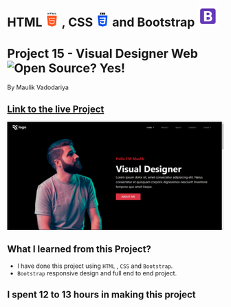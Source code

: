 # HTML ![](./readme-images/html-5-img.png) , CSS ![](./readme-images/css-3-img.png) and Bootstrap ![](./readme-images/bootstrap-img.png)

# Project 15 - Visual Designer Web ![Open Source? Yes!](https://badgen.net/badge/Open%20Source%20%3F/Yes%21/blue?icon=github)

By Maulik Vadodariya

## [Link to the live Project](https://visual-designer-web.netlify.app/)

![Completed Website](./readme-images/ScreenShot-20221121195301.png)

## What I learned from this Project?

- I have done this project using `HTML` , `CSS` and `Bootstrap`.
- `Bootstrap` responsive design and full end to end project.

## I spent 12 to 13 hours in making this project
